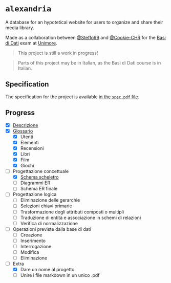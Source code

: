 # `alexandria`

A database for an hypotetical website for users to organize and share their media library.

Made as a collaboration between [@Steffo99](https://github.com/Steffo99/) and [@Cookie-CHR](https://github.com/Cookie-CHR) for the [Basi di Dati](http://personale.unimore.it/rubrica/contenutiad/rmartoglia/2019/58030/N0/N0/9999) exam at [Unimore](https://www.unimore.it/).

> This project is still a work in progress!

> Parts of this project may be in Italian, as the Basi di Dati course is in Italian.

## Specification

The specification for the project is available [in the `spec.pdf` file](/spec.pdf).

## Progress

- [x] [Descrizione](/descrizione.md)
- [x] [Glossario](/glossario.md)
    - [x] Utenti
    - [x] Elementi
    - [x] Recensioni
    - [x] Libri
    - [x] Film
    - [x] Giochi
- [ ] Progettazione concettuale
    - [x] [Schema scheletro](/schema-scheletro.drawio)
    - [ ] Diagrammi ER
    - [ ] Schema ER finale    
- [ ] Progettazione logica
    - [ ] Eliminazione delle gerarchie
    - [ ] Selezioni chiavi primarie
    - [ ] Trasformazione degli attributi composti o multipli
    - [ ] Traduzione di entità e associazione in schemi di relazioni
    - [ ] Verifica di normalizzazione
- [ ] Operazioni previste dalla base di dati
    - [ ] Creazione
    - [ ] Inserimento
    - [ ] Interrogazione
    - [ ] Modifica
    - [ ] Eliminazione
- [ ] Extra
    - [x] Dare un nome al progetto
    - [ ] Unire i file markdown in un unico .pdf <!--Magari usando pandoc?-->
